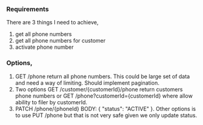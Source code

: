 
### Requirements 
There are 3 things I need to achieve,
1. get all phone numbers
2. get all phone numbers for customer 
3. activate phone number 

### Options,
1. GET /phone return all phone numbers. This could be large set of data and need a way of limiting. Should implement pagination.
2. Two options GET /customer/{customerId}/phone return customers phone numbers or GET /phone?customerId={customerId} where allow ability to filer by customerId. 
3. PATCH /phone/{phoneId} BODY: { "status": "ACTIVE" }. Other options is to use PUT /phone but that is not very safe given we only update status.



